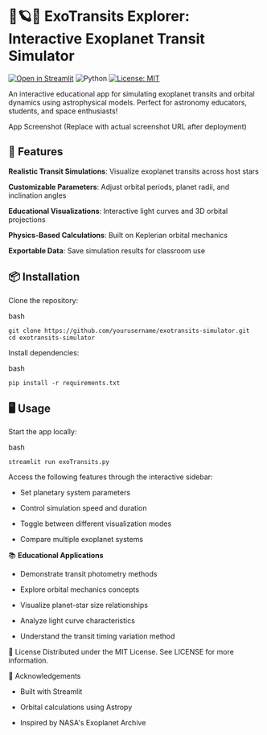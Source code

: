 #  🔭🪐✨ ExoTransits Explorer: Interactive Exoplanet Transit Simulator

[![Open in Streamlit](https://static.streamlit.io/badges/streamlit_badge_black_white.svg)](https://tuaplicacion.streamlit.app/)
![Python](https://img.shields.io/badge/Python-3.8%2B-blue)
[![License: MIT](https://img.shields.io/badge/License-MIT-yellow.svg)](https://opensource.org/licenses/licenses/MIT)

An interactive educational app for simulating exoplanet transits and orbital dynamics using astrophysical models. Perfect for astronomy educators, students, and space enthusiasts!

App Screenshot
(Replace with actual screenshot URL after deployment)

## 🚀 **Features**
**Realistic Transit Simulations**: Visualize exoplanet transits across host stars

**Customizable Parameters**: Adjust orbital periods, planet radii, and inclination angles

**Educational Visualizations**: Interactive light curves and 3D orbital projections

**Physics-Based Calculations**: Built on Keplerian orbital mechanics

**Exportable Data**: Save simulation results for classroom use

## 📦 **Installation**
Clone the repository:

bash
```
git clone https://github.com/yourusername/exotransits-simulator.git
cd exotransits-simulator
```
Install dependencies:

bash
```
pip install -r requirements.txt
```
## 🖥️ **Usage**
Start the app locally:


bash
```
streamlit run exoTransits.py
```

Access the following features through the interactive sidebar:

* Set planetary system parameters

* Control simulation speed and duration

* Toggle between different visualization modes

* Compare multiple exoplanet systems

📚 **Educational Applications**
* Demonstrate transit photometry methods

* Explore orbital mechanics concepts

* Visualize planet-star size relationships

* Analyze light curve characteristics

* Understand the transit timing variation method


📜 License
Distributed under the MIT License. See LICENSE for more information.

🌟 Acknowledgements
* Built with Streamlit

* Orbital calculations using Astropy

* Inspired by NASA's Exoplanet Archive

